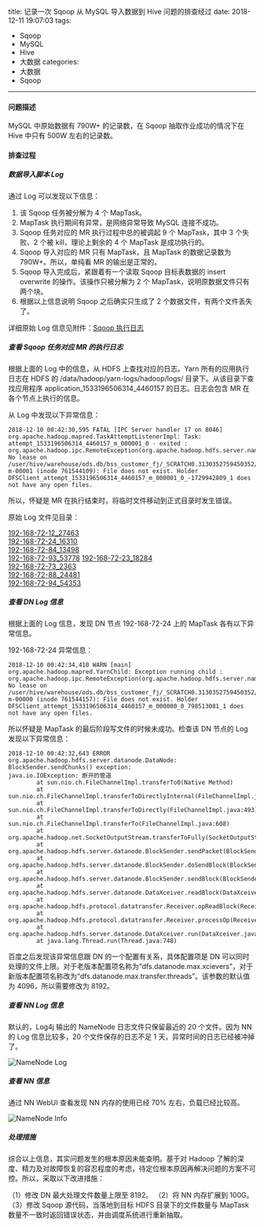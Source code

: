 title: 记录一次 Sqoop 从 MySQL 导入数据到 Hive 问题的排查经过
date: 2018-12-11 19:07:03
tags:
- Sqoop
- MySQL
- Hive
- 大数据
categories:
- 大数据
- Sqoop
---

#### 问题描述

MySQL 中原始数据有 790W+ 的记录数，在 Sqoop 抽取作业成功的情况下在 Hive 中只有 500W 左右的记录数。

<!-- more -->

#### 排查过程

##### 数据导入脚本 Log

通过 Log 可以发现以下信息：

1. 该 Sqoop 任务被分解为 4 个 MapTask。
2. MapTask 执行期间有异常，是网络异常导致 MySQL 连接不成功。
3. Sqoop 任务对应的 MR 执行过程中总的被调起 9 个 MapTask，其中 3 个失败、2 个被 kill，理论上剩余的 4 个 MapTask 是成功执行的。
4. Sqoop 导入对应的 MR 只有 MapTask，且 MapTask 的数据记录数为 790W+。所以，单纯看 MR 的输出是正常的。
5. Sqoop 导入完成后，紧跟着有一个读取 Sqoop 目标表数据的 insert overwrite 的操作。该操作只被分解为 2 个 MapTask，说明原数据文件只有两个块。
6. 根据以上信息说明 Sqoop 之后确实只生成了 2 个数据文件，有两个文件丢失了。

详细原始 Log 信息见附件：[Sqoop 执行日志](/uploads/20181214/sqoop.txt)

##### 查看 Sqoop 任务对应 MR 的执行日志

根据上面的 Log 中的信息，从 HDFS 上查找对应的日志。Yarn 所有的应用执行日志在 HDFS 的 /data/hadoop/yarn-logs/hadoop/logs/ 目录下。从该目录下查找应用程序 application_1533196506314_4460157 的日志。日志会包含 MR 在各个节点上执行的信息。

从 Log 中发现以下异常信息：

    2018-12-10 00:42:30,595 FATAL [IPC Server handler 17 on 8046] org.apache.hadoop.mapred.TaskAttemptListenerImpl: Task: attempt_1533196506314_4460157_m_000001_0 - exited : org.apache.hadoop.ipc.RemoteException(org.apache.hadoop.hdfs.server.namenode.LeaseExpiredException): No lease on /user/hive/warehouse/ods.db/bss_customer_fj/_SCRATCH0.3130352759450352/dt=20181209/_temporary/1/_temporary/attempt_1533196506314_4460157_m_000001_0/part-m-00001 (inode 761544109): File does not exist. Holder DFSClient_attempt_1533196506314_4460157_m_000001_0_-1729942809_1 does not have any open files.

所以，怀疑是 MR 在执行结束时，将临时文件移动到正式目录时发生错误。

原始 Log 文件见目录：

[192-168-72-12_27463](/uploads/20181214/application_1533196506314_4460157/192-168-72-12_27463.txt)  
[192-168-72-24_16310](/uploads/20181214/application_1533196506314_4460157/192-168-72-24_16310.txt)  
[192-168-72-84_13498](/uploads/20181214/application_1533196506314_4460157/192-168-72-84_13498.txt)  
[192-168-72-93_53778](/uploads/20181214/application_1533196506314_4460157/192-168-72-93_53778.txt)
[192-168-72-23_18284](/uploads/20181214/application_1533196506314_4460157/192-168-72-23_18284.txt)  
[192-168-72-73_2363](/uploads/20181214/application_1533196506314_4460157/192-168-72-73_2363.txt)  
[192-168-72-88_24481](/uploads/20181214/application_1533196506314_4460157/192-168-72-88_24481.txt)  
[192-168-72-94_54353](/uploads/20181214/application_1533196506314_4460157/192-168-72-94_54353.txt)

##### 查看 DN Log 信息

根据上面的 Log 信息，发现 DN 节点 192-168-72-24 上的 MapTask 各有以下异常信息。

192-168-72-24 异常信息：

    2018-12-10 00:42:34,410 WARN [main] org.apache.hadoop.mapred.YarnChild: Exception running child : org.apache.hadoop.ipc.RemoteException(org.apache.hadoop.hdfs.server.namenode.LeaseExpiredException): No lease on /user/hive/warehouse/ods.db/bss_customer_fj/_SCRATCH0.3130352759450352/dt=20181209/_temporary/1/_temporary/attempt_1533196506314_4460157_m_000000_0/part-m-00000 (inode 761544157): File does not exist. Holder DFSClient_attempt_1533196506314_4460157_m_000000_0_798513081_1 does not have any open files.

所以怀疑是 MapTask 的最后阶段写文件的时候未成功。检查该 DN 节点的 Log 发现以下异常信息：

    2018-12-10 00:42:32,643 ERROR org.apache.hadoop.hdfs.server.datanode.DataNode: BlockSender.sendChunks() exception:
    java.io.IOException: 断开的管道
            at sun.nio.ch.FileChannelImpl.transferTo0(Native Method)
            at sun.nio.ch.FileChannelImpl.transferToDirectlyInternal(FileChannelImpl.java:428)
            at sun.nio.ch.FileChannelImpl.transferToDirectly(FileChannelImpl.java:493)
            at sun.nio.ch.FileChannelImpl.transferTo(FileChannelImpl.java:608)
            at org.apache.hadoop.net.SocketOutputStream.transferToFully(SocketOutputStream.java:223)
            at org.apache.hadoop.hdfs.server.datanode.BlockSender.sendPacket(BlockSender.java:583)
            at org.apache.hadoop.hdfs.server.datanode.BlockSender.doSendBlock(BlockSender.java:763)
            at org.apache.hadoop.hdfs.server.datanode.BlockSender.sendBlock(BlockSender.java:710)
            at org.apache.hadoop.hdfs.server.datanode.DataXceiver.readBlock(DataXceiver.java:552)
            at org.apache.hadoop.hdfs.protocol.datatransfer.Receiver.opReadBlock(Receiver.java:116)
            at org.apache.hadoop.hdfs.protocol.datatransfer.Receiver.processOp(Receiver.java:71)
            at org.apache.hadoop.hdfs.server.datanode.DataXceiver.run(DataXceiver.java:253)
            at java.lang.Thread.run(Thread.java:748)

百度之后发现该异常信息跟 DN 的一个配置有关系，具体配置项是 DN 可以同时处理的文件上限。对于老版本配置项名称为“dfs.datanode.max.xcievers”，对于新版本配置项名称改为“dfs.datanode.max.transfer.threads”。该参数的默认值为 4096，所以需要修改为 8192。

##### 查看 NN Log 信息

默认的，Log4j 输出的 NameNode 日志文件只保留最近的 20 个文件。因为 NN 的 Log 信息比较多，20 个文件保存的日志不足 1 天，异常时间的日志已经被冲掉了。

![NameNode Log](/uploads/20181214/namenodeLogs.png)

##### 查看 NN 信息

通过 NN WebUI 查看发现 NN 内存的使用已经 70% 左右，负载已经比较高。

![NameNode Info](/uploads/20181214/namenodeInfo.png)

##### 处理措施

综合以上信息，其实问题发生的根本原因未能查明。基于对 Hadoop 了解的深度、精力及对故障恢复的容忍程度的考虑，待定位根本原因再解决问题的方案不可控。所以，采取以下改进措施：

（1）修改 DN 最大处理文件数量上限至 8192。
（2）将 NN 内存扩展到 100G。
（3）修改 Sqoop 源代码，当落地到目标 HDFS 目录下的文件数量与 MapTask 数量不一致时返回错误状态，并由调度系统进行重新抽取。
